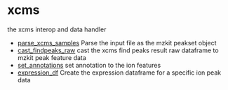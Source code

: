 ﻿# xcms

the xcms interop and data handler

+ [parse_xcms_samples](xcms/parse_xcms_samples.1) Parse the input file as the mzkit peakset object
+ [cast_findpeaks_raw](xcms/cast_findpeaks_raw.1) cast the xcms find peaks result raw dataframe to mzkit peak feature data
+ [set_annotations](xcms/set_annotations.1) set annotation to the ion features
+ [expression_df](xcms/expression_df.1) Create the expression dataframe for a specific ion peak data
